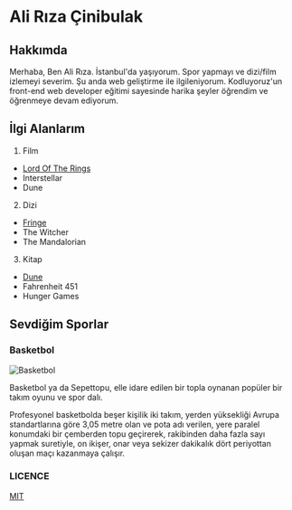 # Ali Rıza Çinibulak
## Hakkımda
Merhaba, Ben Ali Rıza. İstanbul'da yaşıyorum. Spor yapmayı ve dizi/film izlemeyi severim. Şu anda web geliştirme ile ilgileniyorum. Kodluyoruz'un front-end web developer eğitimi sayesinde harika şeyler öğrendim ve öğrenmeye devam ediyorum.

## İlgi Alanlarım
1. Film
- [Lord Of The Rings](https://www.imdb.com/title/tt0120737/)
- Interstellar
- Dune
2. Dizi
- [Fringe](https://www.imdb.com/title/tt1119644/)
- The Witcher
- The Mandalorian
3. Kitap
- [Dune](https://www.goodreads.com/book/show/44767458-dune)
- Fahrenheit 451
- Hunger Games

## Sevdiğim Sporlar
### Basketbol 
![Basketbol](https://upload.wikimedia.org/wikipedia/commons/c/c3/Jordan_by_Lipofsky_16577.jpg)

Basketbol ya da Sepettopu, elle idare edilen bir topla oynanan popüler bir takım oyunu ve spor dalı. 

Profesyonel basketbolda beşer kişilik iki takım, yerden yüksekliği Avrupa standartlarına göre 3,05 metre olan ve pota adı verilen, yere paralel konumdaki bir çemberden topu geçirerek, rakibinden daha fazla sayı yapmak suretiyle, on ikişer, onar veya sekizer dakikalık dört periyottan oluşan maçı kazanmaya çalışır.

### LICENCE

[MIT](https://github.com/alirizacinibulak/Webpage2/blob/main/LICENSE)